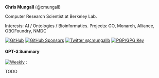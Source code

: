 **Chris Mungall** (@cmungall)

Computer Research Scientist at Berkeley Lab.

Interests: AI / Ontologies / Bioinformatics. Projects: GO, Monarch, Alliance, OBOFoundry, NMDC

<a href="https://github.com/cmungall"><img src="https://img.shields.io/github/followers/cmungall.svg?label=@cmungall&style=social" alt="GitHub"></a> <a href="https://github.com/sponsors/cmungall"><img src="https://img.shields.io/badge/GitHub_Sponsors--_.svg?style=social&logo=github&logoColor=EA4AAA" alt="GitHub Sponsors"></a> <a href="https://twitter.com/chrismungall" rel="me"> <img src="https://img.shields.io/twitter/follow/cmungallb?label=@cmungallb&style=social" alt="Twitter @cmungallb"></a> <a rel="pgpkey" href="https://github.com/cmungall.gpg"><img src="https://img.shields.io/badge/PGP_key--PGP_key?logo=protonmail&style=social&logoColor=000000?link=https%3A%2F%2Fgithub.com%2Fcmungall.gpg?link=https%3A%2F%2Fgithub.com%2Fcmungall.gpg" alt="PGP/GPG Key"></a>

#### GPT-3 Summary

[![Weekly](https://github.com/cmungall/cmungall/actions/workflows/weekly.yml/badge.svg)](https://github.com/cmungall/cmungall/actions/workflows/weekly.yml)
:

TODO
